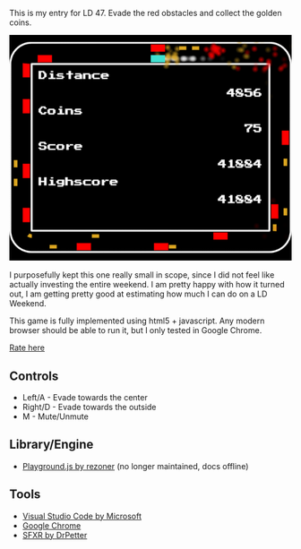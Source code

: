 This is my entry for LD 47. Evade the red obstacles and collect the golden coins.

[![main screenshot](./screenshots/main.png)](https://rialgar.github.io/LD47/index.html)

I purposefully kept this one really small in scope, since I did not feel like actually investing the entire weekend. I am pretty happy with how it turned out, I am getting pretty good at estimating how much I can do on a LD Weekend.

This game is fully implemented using html5 + javascript. Any modern browser should be able to run it, but I only tested in Google Chrome.

[Rate here](https://ldjam.com/events/ludum-dare/47/sputtering-around-the-loop)

## Controls
- Left/A - Evade towards the center
- Right/D - Evade towards the outside
- M - Mute/Unmute

## Library/Engine
- [Playground.js by rezoner](https://github.com/rezoner/playground) (no longer maintained, docs offline)

## Tools
- [Visual Studio Code by Microsoft](https://code.visualstudio.com/)
- [Google Chrome](https://www.google.com/intl/de_de/chrome/)
- [SFXR by DrPetter](http://www.drpetter.se/project_sfxr.html)